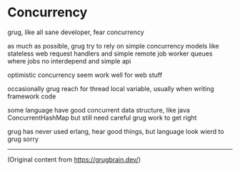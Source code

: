 # Concurrency

grug, like all sane developer, fear concurrency

as much as possible, grug try to rely on simple concurrency models like stateless web request
handlers and simple remote job worker queues where jobs no interdepend and simple api

optimistic concurrency seem work well for web stuff

occasionally grug reach for thread local variable, usually when writing framework code

some language have good concurrent data structure, like java ConcurrentHashMap but still need
careful grug work to get right

grug has never used erlang, hear good things, but language look wierd to grug sorry

---

(Original content from https://grugbrain.dev/)
